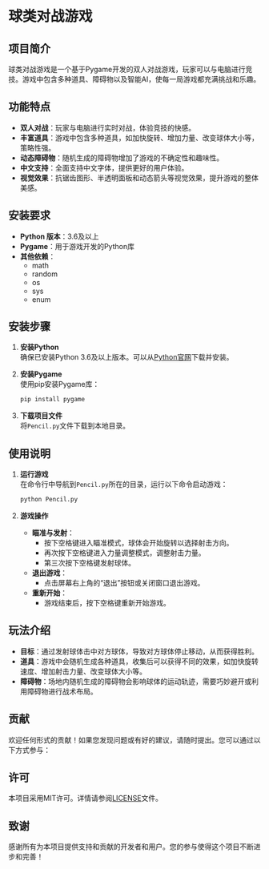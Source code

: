 # 球类对战游戏

## 项目简介

球类对战游戏是一个基于Pygame开发的双人对战游戏，玩家可以与电脑进行竞技。游戏中包含多种道具、障碍物以及智能AI，使每一局游戏都充满挑战和乐趣。

## 功能特点

- **双人对战**：玩家与电脑进行实时对战，体验竞技的快感。
- **丰富道具**：游戏中包含多种道具，如加快旋转、增加力量、改变球体大小等，策略性强。
- **动态障碍物**：随机生成的障碍物增加了游戏的不确定性和趣味性。
- **中文支持**：全面支持中文字体，提供更好的用户体验。
- **视觉效果**：抗锯齿图形、半透明面板和动态箭头等视觉效果，提升游戏的整体美感。

## 安装要求

- **Python 版本**：3.6及以上
- **Pygame**：用于游戏开发的Python库
- **其他依赖**：
  - math
  - random
  - os
  - sys
  - enum

## 安装步骤

1. **安装Python**  
   确保已安装Python 3.6及以上版本。可以从[Python官网](https://www.python.org/downloads/)下载并安装。

2. **安装Pygame**  
   使用pip安装Pygame库：
   ```bash
   pip install pygame
   ```

3. **下载项目文件**  
   将`Pencil.py`文件下载到本地目录。

## 使用说明

1. **运行游戏**  
   在命令行中导航到`Pencil.py`所在的目录，运行以下命令启动游戏：
   ```bash
   python Pencil.py
   ```

2. **游戏操作**  
   - **瞄准与发射**：
     - 按下空格键进入瞄准模式，球体会开始旋转以选择射击方向。
     - 再次按下空格键进入力量调整模式，调整射击力量。
     - 第三次按下空格键发射球体。
   - **退出游戏**：
     - 点击屏幕右上角的“退出”按钮或关闭窗口退出游戏。
   - **重新开始**：
     - 游戏结束后，按下空格键重新开始游戏。

## 玩法介绍

- **目标**：通过发射球体击中对方球体，导致对方球体停止移动，从而获得胜利。
- **道具**：游戏中会随机生成各种道具，收集后可以获得不同的效果，如加快旋转速度、增加射击力量、改变球体大小等。
- **障碍物**：场地内随机生成的障碍物会影响球体的运动轨迹，需要巧妙避开或利用障碍物进行战术布局。

## 贡献

欢迎任何形式的贡献！如果您发现问题或有好的建议，请随时提出。您可以通过以下方式参与：

## 许可

本项目采用MIT许可。详情请参阅[LICENSE](LICENSE)文件。

## 致谢

感谢所有为本项目提供支持和贡献的开发者和用户。您的参与使得这个项目不断进步和完善！
